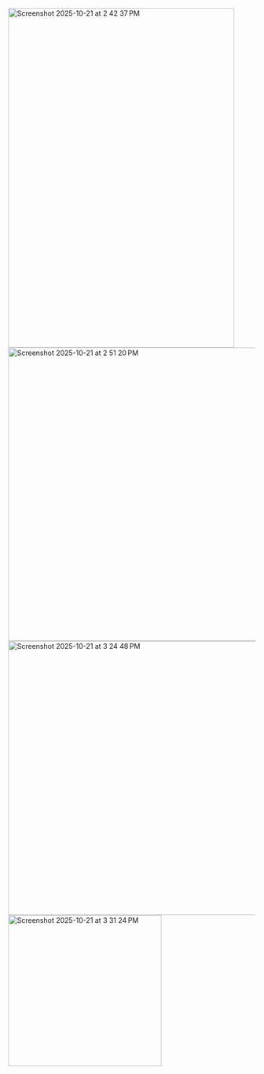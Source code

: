 <img width="460" height="690" alt="Screenshot 2025-10-21 at 2 42 37 PM" src="https://github.com/user-attachments/assets/0fa9943e-7522-453d-9d31-c5f54ed61108" />
<img width="835" height="596" alt="Screenshot 2025-10-21 at 2 51 20 PM" src="https://github.com/user-attachments/assets/721aa561-ba13-4fd5-aeea-f4680fd854d6" />
<img width="698" height="557" alt="Screenshot 2025-10-21 at 3 24 48 PM" src="https://github.com/user-attachments/assets/ace17e40-3f2e-4c0f-baac-c7a072e696ff" />
<img width="312" height="307" alt="Screenshot 2025-10-21 at 3 31 24 PM" src="https://github.com/user-attachments/assets/779dbb55-ee19-460d-98b6-143ee6e0f6bc" />
